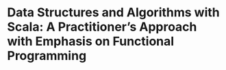 # Data Structures and Algorithms with Scala: A Practitioner’s Approach with Emphasis on Functional Programming


